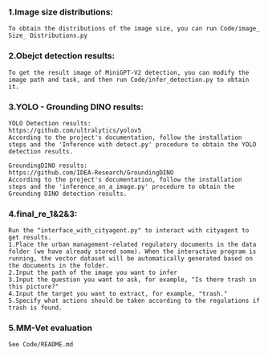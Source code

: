 ### 1.Image size distributions: 
    To obtain the distributions of the image size, you can run Code/image_ Size_ Distributions.py
### 2.Obejct detection results: 
    To get the result image of MiniGPT-V2 detection, you can modify the image path and task, and then run Code/infer_detection.py to obtain it.
### 3.YOLO - Grounding DINO results: 
    YOLO Detection results: 
    https://github.com/ultralytics/yolov5
    According to the project's documentation, follow the installation steps and the 'Inference with detect.py' procedure to obtain the YOLO detection results.

    GroundingDINO results:
    https://github.com/IDEA-Research/GroundingDINO
    According to the project's documentation, follow the installation steps and the 'inference_on_a_image.py' procedure to obtain the Grounding DINO detection results.
### 4.final_re_1&2&3: 
    Run the "interface_with_cityagent.py" to interact with cityagent to get results.
    1.Place the urban management-related regulatory documents in the data folder (we have already stored some). When the interactive program is running, the vector dataset will be automatically generated based on the documents in the folder.
    2.Input the path of the image you want to infer
    3.Input the question you want to ask, for example, "Is there trash in this picture?"
    4.Input the target you want to extract, for example, "trash."
    5.Specify what actions should be taken according to the regulations if trash is found.
### 5.MM-Vet evaluation
    See Code/README.md